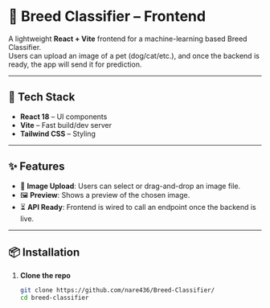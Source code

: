 # 🐶 Breed Classifier – Frontend

A lightweight **React + Vite** frontend for a machine-learning based Breed Classifier.  
Users can upload an image of a pet (dog/cat/etc.), and once the backend is ready, the app will send it for prediction.

---

## 🚀 Tech Stack
- **React 18** – UI components
- **Vite** – Fast build/dev server
- **Tailwind CSS** – Styling

---

## ✨ Features
- 📂 **Image Upload**: Users can select or drag-and-drop an image file.
- 🖼️ **Preview**: Shows a preview of the chosen image.
- ⏳ **API Ready**: Frontend is wired to call an endpoint once the backend is live.

---

## 📦 Installation

1. **Clone the repo**
   ```bash
   git clone https://github.com/nare436/Breed-Classifier/
   cd breed-classifier
